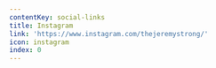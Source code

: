```yaml
---
contentKey: social-links
title: Instagram
link: 'https://www.instagram.com/thejeremystrong/'
icon: instagram
index: 0
---
```

